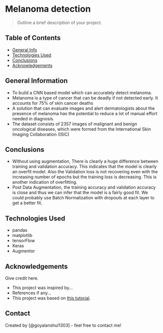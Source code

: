 # Melanoma detection
> Outline a brief description of your project.


## Table of Contents
* [General Info](#general-information)
* [Technologies Used](#technologies-used)
* [Conclusions](#conclusions)
* [Acknowledgements](#acknowledgements)

<!-- You can include any other section that is pertinent to your problem -->

## General Information
- To build a CNN based model which can accurately detect melanoma.
- Melanoma is a type of cancer that can be deadly if not detected early. It accounts for 75% of skin cancer deaths
- A solution that can evaluate images and alert dermatologists about the presence of melanoma has the potential to reduce a lot of manual effort needed in diagnosis.
- The dataset consists of 2357 images of malignant and benign oncological diseases, which were formed from the International Skin Imaging Collaboration (ISIC)

<!-- You don't have to answer all the questions - just the ones relevant to your project. -->

## Conclusions
- Without using augmentation, There is clearly a huge difference between training and validation accuracy. This indicates that the model is clearly an overfit model. Also the Validation loss is not recovering even with the increasing number of epochs but the training loss is decreasing. This is another indication of overfitting.
- Post Data Augmentation, the training accuracy and validation accuracy is close and thus we can infer that the model is a fairly good fit. We could probably use Batch Normalization with dropouts at each layer to get a better fit.

<!-- You don't have to answer all the questions - just the ones relevant to your project. -->


## Technologies Used
- pandas
- matplotlib
- tensorFlow
- Keras
- Augmentor

<!-- As the libraries versions keep on changing, it is recommended to mention the version of library used in this project -->

## Acknowledgements
Give credit here.
- This project was inspired by...
- References if any...
- This project was based on [this tutorial](https://www.example.com).


## Contact
Created by [@goyalanshul1303] - feel free to contact me!


<!-- Optional -->
<!-- ## License -->
<!-- This project is open source and available under the [... License](). -->

<!-- You don't have to include all sections - just the one's relevant to your project -->